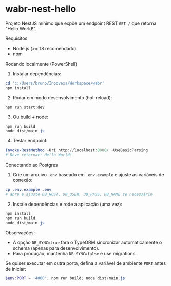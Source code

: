 # wabr-nest-hello

Projeto NestJS mínimo que expõe um endpoint REST `GET /` que retorna "Hello World!".

Requisitos
- Node.js (>= 18 recomendado)
- npm

Rodando localmente (PowerShell)

1. Instalar dependências:

```powershell
cd 'c:/Users/bruno/Inoovexa/Workspace/wabr'
npm install
```

2. Rodar em modo desenvolvimento (hot-reload):

```powershell
npm run start:dev
```

3. Ou build + node:

```powershell
npm run build
node dist/main.js
```

4. Testar endpoint:

```powershell
Invoke-RestMethod -Uri http://localhost:8080/ -UseBasicParsing
# Deve retornar: Hello World!
```

Conectando ao Postgres

1. Crie um arquivo `.env` baseado em `.env.example` e ajuste as variáveis de conexão:

```powershell
cp .env.example .env
# abra e ajuste DB_HOST, DB_USER, DB_PASS, DB_NAME se necessário
```

2. Instale dependências e rode a aplicação (uma vez):

```powershell
npm install
npm run build
node dist/main.js
```

Observações:
- A opção `DB_SYNC=true` fará o TypeORM sincronizar automaticamente o schema (apenas para desenvolvimento).
- Para produção, mantenha `DB_SYNC=false` e use migrations.

Se quiser executar em outra porta, defina a variável de ambiente `PORT` antes de iniciar:

```powershell
$env:PORT = '4000'; npm run build; node dist/main.js
```
